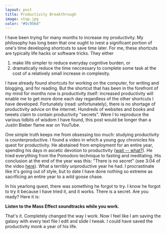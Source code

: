 ```yaml
---
layout: post
title: Productivity Breakthrough
image: stop.jpg
color: "#5c956d"
---
```


I have been trying for many months to increase my productivity. My philosophy has long been that one ought to ivest a significant portion of one's time developing shortcuts to save time later. For me, these shortcuts are typically life hacks or software tricks. They either

1. make life simpler to reduce everyday cognitive burden, or
2. dramatically reduce the time neccessary to complete some task at the cost of a relatively small increase in complexity.

I have already found shortcuts for working on the computer, for writing and blogging, and for reading. But the shortcut that has been in the forefront of my mind for months now is productivity itself:  increased productivity will enable me to get more done each day regardless of the other shortcuts I have developed. Fortunately (read: unfortunately), there is no shortage of productivity advice on the internet. Hundreds of websites and books and tweets claim to contain productivity "secrets". Were I to reproduce the various tidbits of wisdom I have found, this post would be longer than a Justin Bieber flame war on YouTube.

One simple truth keeps me from obsessing too much:  studying productivity is counterproductive. I found a video in which a young guy chronicles his quest for productivity. He abstained from employment for an entire year, spending his days in ascetic devotion to productivity ([wait -- what?](http://en.wikipedia.org/wiki/Law_of_noncontradiction)). He tried everything from the Pomodoro technique to fasting and meditating. His conclusion at the end of the year was this:  "There is no secret" (see 3:04 of the video [here](http://alifeofproductivity.com/a-year-of-productivity/)).  What a terribly unproductive year he had. I procrastinate like it's going out of style, but to date I have done nothing so extreme as sacrificing an entire year to a wild goose chase.

In his yearlong quest, there was something he forgot to try. I know he forgot to try it because I have tried it, and it works. There is a secret. Are you ready? Here it is:

**Listen to the Mass Effect soundtracks while you work.**

That's it. Completely changed the way I work. Now I feel like I am saving the galaxy with every text file I edit and slide I tweak. I could have saved the productivity monk a year of his life.
